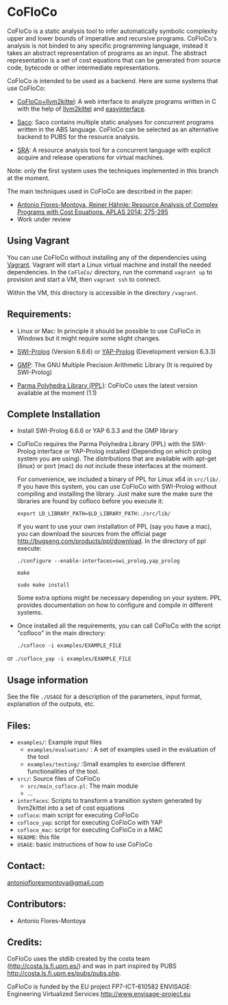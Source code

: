 
CoFloCo
=======

CoFloCo is a static analysis tool to infer automatically symbolic complexity upper and lower bounds of imperative and recursive programs.
CoFloCo's analysis is not binded to any specific programming language, instead it takes an abstract representation of programs
as an input. The abstract representation is a set of cost equations that can be generated from source code, bytecode or
other intermediate representations.

CoFloCo is intended to be used as a backend. Here are some systems that use CoFloCo:
 * [CoFloCo+llvm2kittel](http://cofloco.se.informatik.tu-darmstadt.de/web-interface/clients/web/):
   A web interface to analyze programs written in C with the help of [llvm2kittel](https://github.com/s-falke/llvm2kittel) and [easyinterface](https://github.com/abstools/easyinterface).

 * [Saco](http://costa.ls.fi.upm.es/saco/web/): Saco contains multiple static analyses for concurrent programs written in the ABS language. 
   CoFloCo can be selected as an alternative backend to PUBS for the resource analysis.

 * [SRA](http://sra.cs.unibo.it/index.html): A resource analysis tool for a concurrent language with explicit acquire and release operations for virtual machines.

Note: only the first system uses the techniques implemented in this branch at the moment.

The main techniques used in CoFloCo are described in the paper:
 * [Antonio Flores-Montoya, Reiner Hähnle: Resource Analysis of Complex Programs with Cost Equations. APLAS 2014: 275-295](https://www.se.tu-darmstadt.de/fileadmin/user_upload/Group_SE/Page_Content/Group_Members/Antonio_Flores-Montoya/APLAS14techReport.pdf)
 * Work under review 

Using Vagrant
-------------

You can use CoFloCo without installing any of the dependencies using 
[Vagrant](https://www.vagrantup.com).  Vagrant will start a
Linux virtual machine and install the needed dependencies.  In the
`CoFloCo/` directory, run the command `vagrant up` to provision and
start a VM, then `vagrant ssh` to connect.

Within the VM, this directory is accessible in the directory `/vagrant`.

Requirements:
--------------
 * Linux or Mac: In principle it should be possible to use CoFloCo in Windows but it might require some slight changes.
   
 * [SWI-Prolog](http://www.swi-prolog.org/) (Version 6.6.6) or [YAP-Prolog](http://www.dcc.fc.up.pt/~vsc/Yap/) (Development version 6.3.3)
     
     
 * [GMP](https://gmplib.org/): The GNU Multiple Precision Arithmetic Library (It is required by SWI-Prolog)
     
     
 * [Parma Polyhedra Library (PPL)](http://bugseng.com/products/ppl): CoFloCo uses the latest version available at the moment (1.1)  


Complete Installation
--------------
 * Install SWI-Prolog 6.6.6 or YAP 6.3.3 and the GMP library
 
 * CoFloCo requires the Parma Polyhedra Library (PPL) with the SWI-Prolog interface
   or YAP-Prolog installed (Depending on which prolog system you are using).
   The distributions that are available with apt-get (linux) or port (mac) do not include these 
   interfaces at the moment.

   For convenience, we included a binary of PPL for Linux x64  in  `src/lib/`. If you have this system,
   you can use CoFloCo with SWI-Prolog without compiling and installing the library. 
   Just make sure the make sure the libraries are found by cofloco before you execute it:
    
     `export LD_LIBRARY_PATH=$LD_LIBRARY_PATH:./src/lib/`
   
   If you want to use your own installation of PPL (say you have a mac), you can download the sources from
   the official page http://bugseng.com/products/ppl/download.
   In the directory of ppl execute:
   
      `./configure --enable-interfaces=swi_prolog,yap_prolog`

      `make`

      `sudo make install`
   
	Some extra options might be necessary depending on your system. PPL provides documentation
	on how to configure and compile in different systems.
   
   
 * Once installed all the requirements, you can call CoFloCo with the script "cofloco" in the main directory: 
   
     `./cofloco -i examples/EXAMPLE_FILE`

or 
     `./cofloco_yap -i examples/EXAMPLE_FILE`


Usage information
------------------
  See the file `./USAGE` for a description of the parameters, input format, explanation of the outputs, etc.
  
Files:
------------------
  * `examples/`: Example input files
      - `examples/evaluation/` : A set of examples used in the evaluation of the tool
      - `examples/testing/` :Small examples to exercise different functionalities of the tool.
  * `src/`: Source files of CoFloCo
      - `src/main_cofloco.pl`: The main module
      - ...
  * `interfaces`: Scripts to transform a transition system generated by llvm2kittel into a set of cost equations
  * `cofloco`: main script for executing CoFloCo
  * `cofloco_yap`:  script for executing CoFloCo with YAP
  * `cofloco_mac`: script for executing CoFloCo in a MAC
  * `README`: this file
  * `USAGE`: basic instructions of how to use CoFloCo
  

Contact:
------------------
   antoniofloresmontoya@gmail.com

Contributors:
------------------
   * Antonio Flores-Montoya
   
Credits:
------------------
CoFloCo uses the stdlib created by the costa team (http://costa.ls.fi.upm.es/)
and was in part inspired by PUBS http://costa.ls.fi.upm.es/pubs/pubs.php.

CoFloCo is funded by the EU project FP7-ICT-610582 ENVISAGE: Engineering Virtualized Services 
   http://www.envisage-project.eu
   
